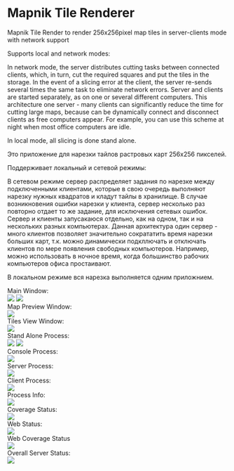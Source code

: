 # Mapnik Tile Renderer

Mapnik Tile Render to render 256x256pixel map tiles in server-clients mode with network support

Supports local and network modes:

In network mode, the server distributes cutting tasks between connected clients,
which, in turn, cut the required squares and put the tiles in the storage.
In the event of a slicing error at the client, the server re-sends several times
the same task to eliminate network errors. Server and clients are started separately, as
on one or several different computers. This architecture one server - many
clients can significantly reduce the time for cutting large maps, because can be dynamically
connect and disconnect clients as free computers appear. For example, you can
use this scheme at night when most office computers are idle.

In local mode, all slicing is done stand alone. 

Это приложение для нарезки тайлов растровых карт 256х256 пикселей.

Поддерживает локальный и сетевой режимы:

В сетевом режиме сервер распределяет задания по нарезке между подключенными клиентами,
которые в свою очередь выполняют нарезку нужных квадратов и кладут тайлы в хранилище.
В случае возникновения ошибки нарезки у клиента, сервер несколько раз повторно отдает
то же задание, для исключения сетевых ошибок. Сервер и клиенты запусакаюся отдельно, как
на одном, так и на нескольких разных компьютерах. Данная архитектура один сервер - много
клиентов позволяет значительно сократатить время нарезки больших карт, т.к. можно динамически
подкллючать и отключать клиентов по мере появления свободных компьютеров. Например, можно
использовать в ночное время, когда большинство рабочих компьютеров офиса простаивают.

В локальном режиме вся нарезка выполняется одним приложнием.

Main Window:    
<img src="window1.png"/>
<img src="window2.png"/>      
Map Preview Window:    
<img src="window3.png"/>     
Tiles View Window:    
<img src="window4.png"/>     
Stand Alone Process:    
<img src="window5.png"/>
<img src="window6.png"/>    
Console Process:    
<img src="window7.png"/>    
Server Process:    
<img src="window8.png"/>     
Client Process:    
<img src="window9.png"/>    
Process Info:    
<img src="windowA.png"/>   
Coverage Status:     
<img src="windowB.png"/>   
Web Status:     
<img src="windowC.png"/>   
Web Coverage Status    
<img src="windowD.png"/>   
Overall Server Status:   
<img src="windowE.png"/>   
